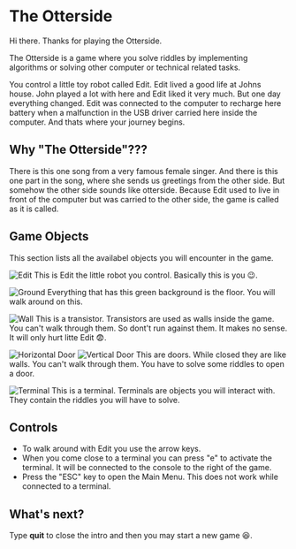 # The Otterside
Hi there. Thanks for playing the Otterside.  

The Otterside is a game where you solve riddles by implementing algorithms or solving other computer or technical related tasks.  

You control a little toy robot called Edit. Edit lived a good life at Johns house. John played a lot with here and Edit liked it very much. But one day everything changed. Edit was connected to the computer to recharge here battery when a malfunction in the USB driver carried here inside the computer. And thats where your journey begins.

## Why "The Otterside"???
There is this one song from a very famous female singer. And there is this one part in the song, where she sends us greetings from the other side. But somehow the other side sounds like otterside. Because Edit used to live in front of the computer but was carried to the other side, the game is called as it is called.

## Game Objects
This section lists all the availabel objects you will encounter in the game.

![Edit](/assets/gameobjects/player.png) This is Edit the little robot you control. Basically this is you 😉.

![Ground](/assets/gameobjects/ground.png) Everything that has this green background is the floor. You will walk around on this.

![Wall](/assets/gameobjects/wall.png) This is a transistor. Transistors are used as walls inside the game. You can't walk through them. So dont't run against them. It makes no sense. It will only hurt litte Edit 😨.

![Horizontal Door](/assets/gameobjects/horizontal-door.png) ![Vertical Door](/assets/gameobjects/vertical-door.png) This are doors. While closed they are like walls. You can't walk through them. You have to solve some riddles to open a door.

![Terminal](/assets/gameobjects/terminal.png) This is a terminal. Terminals are objects you will interact with. They contain the riddles you will have to solve.

## Controls
* To walk around with Edit you use the arrow keys.
* When you come close to a terminal you can press "e" to activate the terminal. It will be connected to the console to the right of the game.
* Press the "ESC" key to open the Main Menu. This does not work while connected to a terminal.

## What's next?
Type **quit** to close the intro and then you may start a new game 😆.
